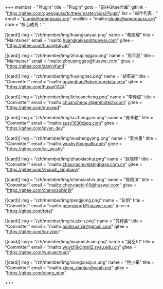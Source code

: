 +++
member = "Plugin"
title = "Plugin"
goto = "前往Gitee仓库"
gitlink = "https://gitee.com/opengauss/tc/tree/master/sigs/Plugin"
list = "邮件列表："
email = "plugin@opengauss.org"
maillink = "mailto:plugin@opengauss.org"
core = "核心成员："


[[card]]
img = "/zh/member/img/huangkaiyao.png"
name = "黄凯耀"
title = "Maintainer"
email = "mailto:huangkaiyao@huawei.com"
gitee = "https://gitee.com/huangkaiyao"

[[card]]
img = "/zh/member/img/zhoupinggao.png"
name = "周平高"
title = "Maintainer"
email = "mailto:zhoupinggao@huawei.com"
gitee = "https://gitee.com/zankyfun4"

[[card]]
img = "/zh/member/img/huyinghao.png"
name = "胡英豪"
title = "Committer"
email = "mailto:huyinghao@shentongdata.com"
gitee = "https://gitee.com/husan1024"

[[card]]
img = "/zh/member/img/lichuancheng.png"
name = "李传成"
title = "Committer"
email = "mailto:chuancheng.li@enmotech.com"
gitee = "https://gitee.com/movead"

[[card]]
img = "/zh/member/img/suzhangyan.png"
name = "苏章艳"
title = "Committer"
email = "mailto:suzy1030@qq.com"
gitee = "https://gitee.com/siven_dev"

[[card]]
img = "/zh/member/img/wushengyong.png"
name = "吴生勇"
title = "Committer"
email = "mailto:wushy@xugudb.com"
gitee = "https://gitee.com/sc_wushy"

[[card]]
img = "/zh/member/img/zhaoxiaohui.png"
name = "赵晓晖"
title = "Committer"
email = "mailto:zhaoxiaohui@kingbase.com.cn"
gitee = "https://gitee.com/zhaoxh_kingbase"

[[card]]
img = "/zh/member/img/chenxiaobin.png"
name = "陈晓滨"
title = "Committer"
email = "mailto:chenxiaobin19@huawei.com"
gitee = "https://gitee.com/chenxiaobin19"

[[card]]
img = "/zh/member/img/pengjiong.png"
name = "彭炯"
title = "Committer"
email = "mailto:pengjiong1@huawei.com"
gitee = "https://gitee.com/totaj"

[[card]]
img = "/zh/member/img/suzixin.png"
name = "苏梓鑫"
title = "Committer"
email = "mailto:adahsuzixin@gmail.com"
gitee = "https://gitee.com/su-zixin"

[[card]]
img = "/zh/member/img/wuyuechuan.png"
name = "吴岳川"
title = "Committer"
email = "mailto:wuych9@mail2.sysu.edu.cn"
gitee = "https://gitee.com/wuyuechuan"

[[card]]
img = "/zh/member/img/xiongxiaojun.png"
name = "熊小军"
title = "Committer"
email = "mailto:xiong_xiaojun@yeah.net"
gitee = "https://gitee.com/xiong_xjun"

+++